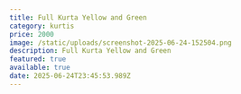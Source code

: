 ```yaml
---
title: Full Kurta Yellow and Green
category: kurtis
price: 2000
image: /static/uploads/screenshot-2025-06-24-152504.png
description: Full Kurta Yellow and Green
featured: true
available: true
date: 2025-06-24T23:45:53.989Z
---
```

